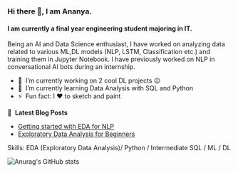 ### Hi there 👋, I am Ananya.
#### I am currently a final year engineering student majoring in IT.
Being an AI and Data Science enthusiast, I have worked on analyzing data related to various ML,DL models (NLP, LSTM, Classification etc.) and training them in Jupyter Notebook. I have previously worked on NLP in conversational AI bots during an internship.

- 🔭 &nbsp;I’m currently working on 2 cool DL projects 😉
- 🌱 &nbsp;I’m currently learning Data Analysis with SQL and Python
- ⚡ &nbsp;Fun fact: I ❤️ to sketch and paint

📕 &nbsp;**Latest Blog Posts**
<!-- BLOG-POST-LIST:START -->
- [Getting started with EDA for NLP](https://medium.com/@agrawalananya17/getting-started-with-eda-for-nlp-64ce63e11372?source=rss-c55af4942c12------2)
- [Exploratory Data Analysis for Beginners](https://medium.com/@agrawalananya17/exploratory-data-analysis-for-beginners-75fc6f16a8e0?source=rss-c55af4942c12------2)
<!-- BLOG-POST-LIST:END -->
Skills: EDA (Exploratory Data Analysis)/ Python / Intermediate SQL / ML / DL

![Anurag's GitHub stats](https://github-readme-stats.vercel.app/api?username=ananyasgit&show_icons=true&theme=tokyonight)



